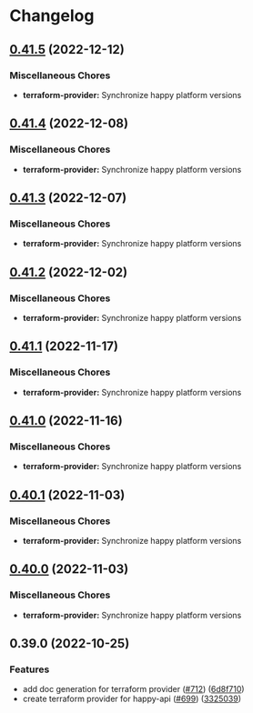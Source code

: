 # Changelog

## [0.41.5](https://github.com/chanzuckerberg/happy/compare/terraform-provider-v0.41.4...terraform-provider-v0.41.5) (2022-12-12)


### Miscellaneous Chores

* **terraform-provider:** Synchronize happy platform versions

## [0.41.4](https://github.com/chanzuckerberg/happy/compare/terraform-provider-v0.41.3...terraform-provider-v0.41.4) (2022-12-08)


### Miscellaneous Chores

* **terraform-provider:** Synchronize happy platform versions

## [0.41.3](https://github.com/chanzuckerberg/happy/compare/terraform-provider-v0.41.2...terraform-provider-v0.41.3) (2022-12-07)


### Miscellaneous Chores

* **terraform-provider:** Synchronize happy platform versions

## [0.41.2](https://github.com/chanzuckerberg/happy/compare/terraform-provider-v0.41.1...terraform-provider-v0.41.2) (2022-12-02)


### Miscellaneous Chores

* **terraform-provider:** Synchronize happy platform versions

## [0.41.1](https://github.com/chanzuckerberg/happy/compare/terraform-provider-v0.41.0...terraform-provider-v0.41.1) (2022-11-17)


### Miscellaneous Chores

* **terraform-provider:** Synchronize happy platform versions

## [0.41.0](https://github.com/chanzuckerberg/happy/compare/terraform-provider-v0.40.1...terraform-provider-v0.41.0) (2022-11-16)


### Miscellaneous Chores

* **terraform-provider:** Synchronize happy platform versions

## [0.40.1](https://github.com/chanzuckerberg/happy/compare/terraform-provider-v0.40.0...terraform-provider-v0.40.1) (2022-11-03)


### Miscellaneous Chores

* **terraform-provider:** Synchronize happy platform versions

## [0.40.0](https://github.com/chanzuckerberg/happy/compare/terraform-provider-v0.39.0...terraform-provider-v0.40.0) (2022-11-03)


### Miscellaneous Chores

* **terraform-provider:** Synchronize happy platform versions

## 0.39.0 (2022-10-25)


### Features

* add doc generation for terraform provider ([#712](https://github.com/chanzuckerberg/happy/issues/712)) ([6d8f710](https://github.com/chanzuckerberg/happy/commit/6d8f7102896ce9d12a1ea63e2b65dbf181206795))
* create terraform provider for happy-api ([#699](https://github.com/chanzuckerberg/happy/issues/699)) ([3325039](https://github.com/chanzuckerberg/happy/commit/3325039ae0fa433ee4d59307762869ed543b8554))
